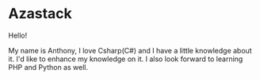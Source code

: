 # Azastack

Hello!

My name is Anthony, I love Csharp(C#) and I have a little knowledge about it. I'd like to enhance my knowledge on it.
I also look forward to learning PHP and Python as well.
